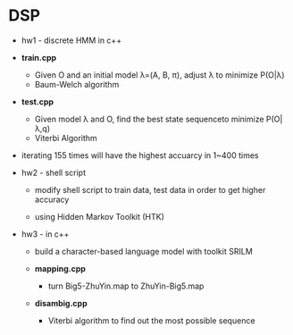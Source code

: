 # DSP
- hw1 - discrete HMM in c++
 - **train.cpp**
    - Given O and an initial model λ=(A, B, π), adjust λ to minimize P(O|λ)
    - Baum-Welch algorithm 
  
  - **test.cpp** 
    - Given model λ and O, find the best state sequenceto minimize P(O|λ,q)
    - Viterbi Algorithm
  
 - iterating 155 times will have the highest accuarcy in 1~400 times


- hw2 - shell script
  - modify shell script to train data, test data in order to get higher accuracy
  
  - using Hidden Markov Toolkit (HTK) 


- hw3 - in c++
  - build a character-based language model with toolkit SRILM
  
  - **mapping.cpp**
    - turn Big5-ZhuYin.map to ZhuYin-Big5.map
    
  - **disambig.cpp**
    - Viterbi algorithm to find out the most possible sequence
